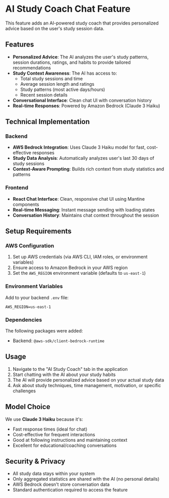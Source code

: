 # AI Study Coach Chat Feature

This feature adds an AI-powered study coach that provides personalized advice based on the user's study session data.

## Features

- **Personalized Advice**: The AI analyzes the user's study patterns, session durations, ratings, and habits to provide tailored recommendations
- **Study Context Awareness**: The AI has access to:
  - Total study sessions and time
  - Average session length and ratings
  - Study patterns (most active days/hours)
  - Recent session details
- **Conversational Interface**: Clean chat UI with conversation history
- **Real-time Responses**: Powered by Amazon Bedrock (Claude 3 Haiku)

## Technical Implementation

### Backend
- **AWS Bedrock Integration**: Uses Claude 3 Haiku model for fast, cost-effective responses
- **Study Data Analysis**: Automatically analyzes user's last 30 days of study sessions
- **Context-Aware Prompting**: Builds rich context from study statistics and patterns

### Frontend
- **React Chat Interface**: Clean, responsive chat UI using Mantine components
- **Real-time Messaging**: Instant message sending with loading states
- **Conversation History**: Maintains chat context throughout the session

## Setup Requirements

### AWS Configuration
1. Set up AWS credentials (via AWS CLI, IAM roles, or environment variables)
2. Ensure access to Amazon Bedrock in your AWS region
3. Set the `AWS_REGION` environment variable (defaults to `us-east-1`)

### Environment Variables
Add to your backend `.env` file:
```
AWS_REGION=us-east-1
```

### Dependencies
The following packages were added:
- Backend: `@aws-sdk/client-bedrock-runtime`

## Usage

1. Navigate to the "AI Study Coach" tab in the application
2. Start chatting with the AI about your study habits
3. The AI will provide personalized advice based on your actual study data
4. Ask about study techniques, time management, motivation, or specific challenges

## Model Choice

We use **Claude 3 Haiku** because it's:
- Fast response times (ideal for chat)
- Cost-effective for frequent interactions
- Good at following instructions and maintaining context
- Excellent for educational/coaching conversations

## Security & Privacy

- All study data stays within your system
- Only aggregated statistics are shared with the AI (no personal details)
- AWS Bedrock doesn't store conversation data
- Standard authentication required to access the feature